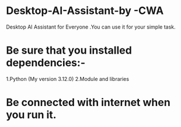 # Desktop-AI-Assistant-by -CWA
 Desktop AI Assistant for Everyone .You can use it for your simple task.

# Be sure that you installed dependencies:-
 1.Python (My version 3.12.0)
 2.Module and libraries

# Be connected with internet  when you run it. 
